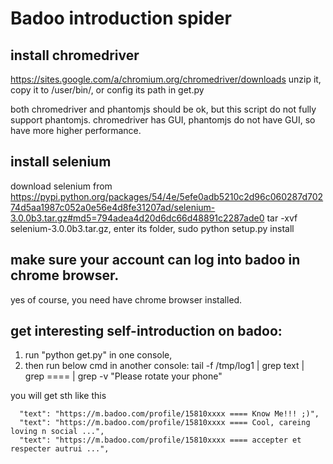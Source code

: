 # Badoo introduction spider

## install chromedriver
https://sites.google.com/a/chromium.org/chromedriver/downloads
unzip it, copy it to /user/bin/, or config its path in get.py

both chromedriver and phantomjs should be ok, but this script do not fully support phantomjs.
chromedriver has GUI, phantomjs do not have GUI, so have more higher performance.

## install selenium
download selenium from
https://pypi.python.org/packages/54/4e/5efe0adb5210c2d96c060287d70274d5aa1987c052a0e56e4d8fe31207ad/selenium-3.0.0b3.tar.gz#md5=794adea4d20d6dc66d48891c2287ade0
      tar -xvf selenium-3.0.0b3.tar.gz, enter its folder,
      sudo python setup.py install

## make sure your account can log into badoo in chrome browser.
yes of course, you need have chrome browser installed.

## get interesting self-introduction on badoo:
1. run "python get.py" in one console,
2. then run below cmd in another console:
tail -f /tmp/log1  | grep text | grep ==== | grep -v "Please rotate your phone"

you will get sth like this

      "text": "https://m.badoo.com/profile/15810xxxx ==== Know Me!!! ;)",
      "text": "https://m.badoo.com/profile/15810xxxx ==== Cool, careing loving n social ...",
      "text": "https://m.badoo.com/profile/15810xxxx ==== accepter et respecter autrui ...",
